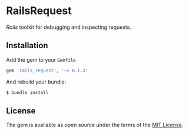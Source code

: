 # RailsRequest

_Rails_ toolkit for debugging and inspecting requests.

## Installation

Add the gem to your `Gemfile`

```ruby
gem 'rails_request', '~> 0.1.3'
```

And rebuild your bundle:

```bash
$ bundle install
```

## License

The gem is available as open source under the terms of the [MIT License](https://opensource.org/licenses/MIT).
